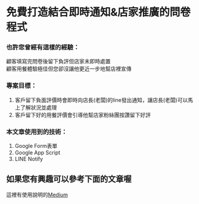 # 免費打造結合即時通知&店家推廣的問卷程式

### 也許您曾經有這樣的經驗：  
顧客填寫完問卷後留下負評但店家未即時處置  
顧客用餐體驗極佳但您卻沒讓他更近一步地幫店裡宣傳  

### 專案目標：
1. 客戶留下負面評價時會即時向店長(老闆)的line發出通知，讓店長(老闆)可以馬上了解狀況並處理
2. 客戶留下好的用餐評價會引導他幫店家粉絲團按讚留下好評

### 本文章使用到的技術：
1. Google Form表單
2. Google App Script
3. LINE Notify


## 如果您有興趣可以參考下面的文章喔

這裡有使用說明的[Medium](https://medium.com/@babydragon9703111/%E5%85%8D%E8%B2%BB%E6%89%93%E9%80%A0%E5%B0%88%E5%B1%AC%E6%96%BC%E6%82%A8%E7%9A%84%E5%95%8F%E5%8D%B7%E7%A8%8B%E5%BC%8F-d4cf41ca6720)